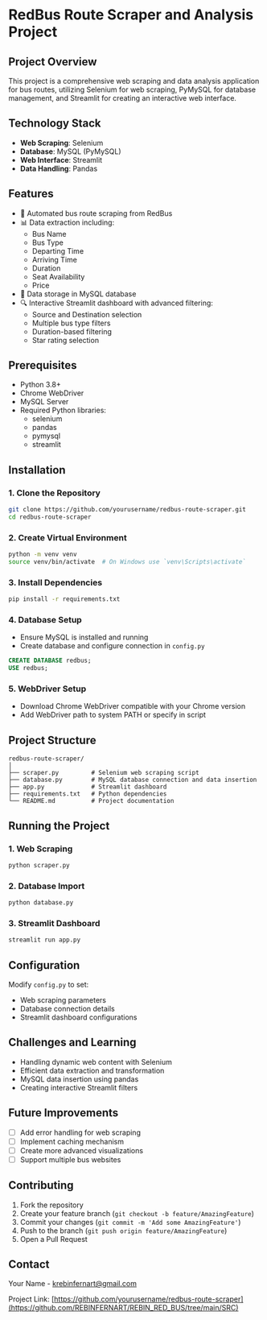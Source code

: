 # RedBus Route Scraper and Analysis Project

## Project Overview
This project is a comprehensive web scraping and data analysis application for bus routes, utilizing Selenium for web scraping, PyMySQL for database management, and Streamlit for creating an interactive web interface.

## Technology Stack
- **Web Scraping**: Selenium
- **Database**: MySQL (PyMySQL)
- **Web Interface**: Streamlit
- **Data Handling**: Pandas

## Features
- 🚌 Automated bus route scraping from RedBus
- 📊 Data extraction including:
  - Bus Name
  - Bus Type
  - Departing Time
  - Arriving Time
  - Duration
  - Seat Availability
  - Price
- 💾 Data storage in MySQL database
- 🔍 Interactive Streamlit dashboard with advanced filtering:
  - Source and Destination selection
  - Multiple bus type filters
  - Duration-based filtering
  - Star rating selection

## Prerequisites
- Python 3.8+
- Chrome WebDriver
- MySQL Server
- Required Python libraries:
  - selenium
  - pandas
  - pymysql
  - streamlit

## Installation

### 1. Clone the Repository
```bash
git clone https://github.com/yourusername/redbus-route-scraper.git
cd redbus-route-scraper
```

### 2. Create Virtual Environment
```bash
python -m venv venv
source venv/bin/activate  # On Windows use `venv\Scripts\activate`
```

### 3. Install Dependencies
```bash
pip install -r requirements.txt
```

### 4. Database Setup
- Ensure MySQL is installed and running
- Create database and configure connection in `config.py`
```sql
CREATE DATABASE redbus;
USE redbus;
```

### 5. WebDriver Setup
- Download Chrome WebDriver compatible with your Chrome version
- Add WebDriver path to system PATH or specify in script

## Project Structure
```
redbus-route-scraper/
│
├── scraper.py         # Selenium web scraping script
├── database.py        # MySQL database connection and data insertion
├── app.py             # Streamlit dashboard
├── requirements.txt   # Python dependencies
└── README.md          # Project documentation
```

## Running the Project

### 1. Web Scraping
```bash
python scraper.py
```

### 2. Database Import
```bash
python database.py
```

### 3. Streamlit Dashboard
```bash
streamlit run app.py
```

## Configuration
Modify `config.py` to set:
- Web scraping parameters
- Database connection details
- Streamlit dashboard configurations

## Challenges and Learning
- Handling dynamic web content with Selenium
- Efficient data extraction and transformation
- MySQL data insertion using pandas
- Creating interactive Streamlit filters

## Future Improvements
- [ ] Add error handling for web scraping
- [ ] Implement caching mechanism
- [ ] Create more advanced visualizations
- [ ] Support multiple bus websites

## Contributing
1. Fork the repository
2. Create your feature branch (`git checkout -b feature/AmazingFeature`)
3. Commit your changes (`git commit -m 'Add some AmazingFeature'`)
4. Push to the branch (`git push origin feature/AmazingFeature`)
5. Open a Pull Request



## Contact
Your Name - krebinfernart@gmail.com

Project Link: [https://github.com/yourusername/redbus-route-scraper](https://github.com/REBINFERNART/REBIN_RED_BUS/tree/main/SRC)
